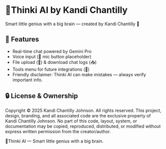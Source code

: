 # 🧠Thinki AI by Kandi Chantilly
Smart little genius with a big brain — created by Kandi Chantilly 💖

## 🚀 Features
- Real-time chat powered by Gemini Pro
- Voice input (🎤 mic button placeholder)
- File upload (📎) & download chat logs (📥)
- Tools menu for future integrations (🧰)
- Friendly disclaimer: Thinki AI can make mistakes — always verify important info.

## 🔒 License & Ownership
Copyright © 2025 Kandi Chantilly Johnson. All rights reserved.
This project, design, branding, and all associated code are the exclusive property of Kandi Chantilly Johnson.
No part of this code, layout, system, or documentation may be copied, reproduced, distributed, or modified without express written permission from the creator/author.

🧠Thinki AI — Smart little genius with a big brain.
